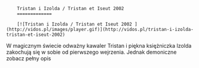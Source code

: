 
        Tristan i Izolda / Tristan et Iseut 2002 
        =============
        
        [![Tristan i Izolda / Tristan et Iseut 2002 ](http://vidos.pl/images/player.gif)](http://vidos.pl/tristan-i-izolda-tristan-et-iseut-2002)
        
        
 W magicznym świecie odważny kawaler Tristan i piękna księżniczka Izolda zakochują się w sobie od pierwszego wejrzenia. Jednak demoniczne zobacz pełny opis
    